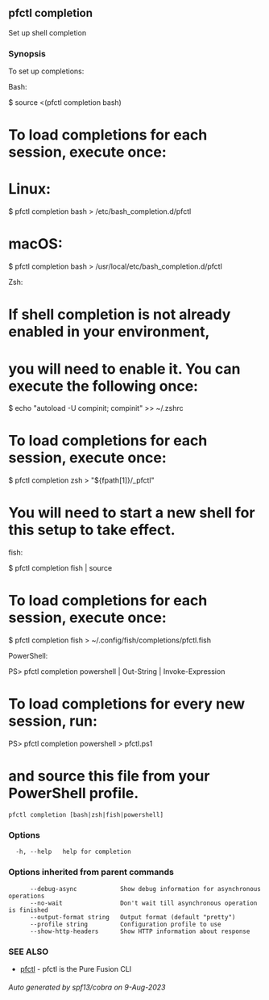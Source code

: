 ## pfctl completion

Set up shell completion

### Synopsis

To set up completions:

Bash:

  $ source <(pfctl completion bash)

  # To load completions for each session, execute once:
  # Linux:
  $ pfctl completion bash > /etc/bash_completion.d/pfctl
  # macOS:
  $ pfctl completion bash > /usr/local/etc/bash_completion.d/pfctl

Zsh:

  # If shell completion is not already enabled in your environment,
  # you will need to enable it.  You can execute the following once:

  $ echo "autoload -U compinit; compinit" >> ~/.zshrc

  # To load completions for each session, execute once:
  $ pfctl completion zsh > "${fpath[1]}/_pfctl"

  # You will need to start a new shell for this setup to take effect.

fish:

  $ pfctl completion fish | source

  # To load completions for each session, execute once:
  $ pfctl completion fish > ~/.config/fish/completions/pfctl.fish

PowerShell:

  PS> pfctl completion powershell | Out-String | Invoke-Expression

  # To load completions for every new session, run:
  PS> pfctl completion powershell > pfctl.ps1
  # and source this file from your PowerShell profile.


```
pfctl completion [bash|zsh|fish|powershell]
```

### Options

```
  -h, --help   help for completion
```

### Options inherited from parent commands

```
      --debug-async            Show debug information for asynchronous operations
      --no-wait                Don't wait till asynchronous operation is finished
      --output-format string   Output format (default "pretty")
      --profile string         Configuration profile to use
      --show-http-headers      Show HTTP information about response
```

### SEE ALSO

* [pfctl](pfctl.md)	 - pfctl is the Pure Fusion CLI

###### Auto generated by spf13/cobra on 9-Aug-2023
